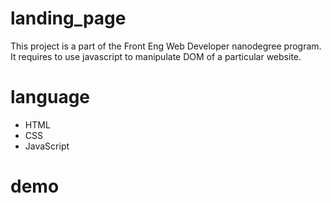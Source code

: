 ﻿# landing_page

This project is a part of the Front Eng Web Developer nanodegree program. It requires to use javascript to manipulate DOM of a particular website.

# language
- HTML
- CSS
- JavaScript

# demo

